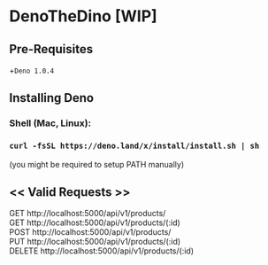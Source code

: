 # DenoTheDino [WIP]

## Pre-Requisites  
+`Deno 1.0.4` 

## Installing Deno 
### Shell (Mac, Linux):
### `curl -fsSL https://deno.land/x/install/install.sh | sh`
(you might be required to setup PATH manually) 

## << Valid Requests >> 
GET http://localhost:5000/api/v1/products/    
GET http://localhost:5000/api/v1/products/(:id)   
POST http://localhost:5000/api/v1/products/  
PUT http://localhost:5000/api/v1/products/(:id)  
DELETE http://localhost:5000/api/v1/products/(:id)  
